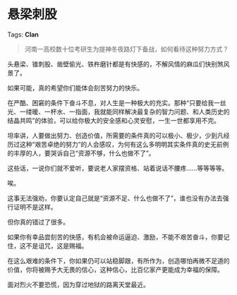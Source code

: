 # 悬梁刺股

Tags: **Clan**

> 河南一高校数十位考研生为提神冬夜路灯下备战，如何看待这种努力方式？



头悬梁、锥刺股、凿壁偷光、铁杵磨针都是有快感的，不解风情的麻瓜们快别煞风景了。

如果可能，真的希望你们能体会刻苦努力的快乐。

在严酷、困窘的条件下奋斗不息，对人生是一种极大的充实。那种“只要给我一丝光、一缕暖、一杯水、一指面，我就能同样解决最复杂的智力问题、和人类历史的结晶共鸣”的体验，可以给你极大的安全感和心灵安慰，一生一世都享用不完。

坦率讲，人要做出努力、创造价值，所需要的条件真的可以极小、极少，少到凡经历过这种“艰苦卓绝的努力”的人会感叹，为何有这么多明明其实条件真的史无前例的丰厚的人，要哭诉自己“资源不够，什么也做不了”。

这些话，一说你们就不爱听，要说老人家摆资格、站着说话不腰疼……等等等等。

唉。

这事无法强劝，你要认定自己就是“资源不足、什么也做不了”，谁也没有办法去强行证明不是这样。

但你真的错过了很多。

如果你有幸品尝刻苦的快感，有机会被命运逼迫、激励，不能不艰苦奋斗，你要记住，这不是诅咒，这是赐福。

在这么艰难的条件下，你如果仍可以站稳脚跟，有所作为，创造哪怕再微不足道的价值，你将被赐予大无畏的信心，这种信心，比百亿家产更能成为幸福的保障。

面对烈火不要恐慌，因为穿过地狱的路离天堂最近。



